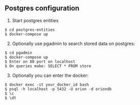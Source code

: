 ## Postgres configuration

1. Start postgres entities
```shell
$ cd postgres-entities
$ docker-compose up
```
2. Optionally use pgadmin to search stored data on postgres:
```shell
$ cd pgadmin
$ docker-compose up
$ Enter on 80 port on localhost
$ On queries make: SELECT * FROM store
```

3. Optionally you can enter the docker:
```shell
$ docker exec -it your_docker_id bash
$ psql -h localhost -p 5432 -U orion -d oriondb
$ \c
$ \dt
```